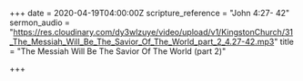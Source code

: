 +++
date = 2020-04-19T04:00:00Z
scripture_reference = "John 4:27- 42"
sermon_audio = "https://res.cloudinary.com/dy3wlzuye/video/upload/v1/KingstonChurch/31_The_Messiah_Will_Be_The_Savior_Of_The_World_part_2_4.27-42.mp3"
title = "The Messiah Will Be The Savior Of The World (part 2)"

+++
